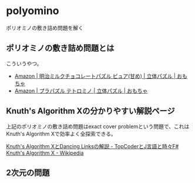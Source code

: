 # polyomino

ポリオミノの敷き詰め問題を解く

## ポリオミノの敷き詰め問題とは

こういうやつ。

* [Amazon | 明治ミルクチョコレートパズル ピュア(甘め) | 立体パズル | おもちゃ](https://amzn.to/2LfraiR)
* [Amazon | プラパズル テトロミノ | 立体パズル | おもちゃ](https://amzn.to/2uB1J4f)

## Knuth's Algorithm Xの分かりやすい解説ページ

上記のポリオミノの敷き詰め問題はexact cover problemという問題で、これはKnuth's Algorithm Xで効率よく全探索できる。

[Knuth's Algorithm XとDancing Linksの解説 - TopCoderとJ言語と時々F#](http://d.hatena.ne.jp/JAPLJ/20090902/1251901464)
[Knuth's Algorithm X - Wikipedia](https://en.wikipedia.org/wiki/Knuth%27s_Algorithm_X)

## 2次元の問題
